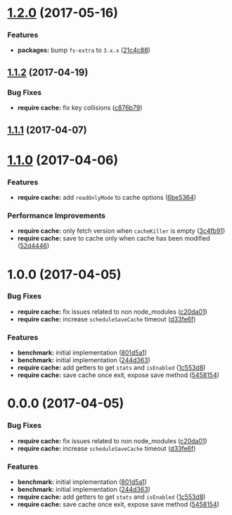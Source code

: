 <a name="1.2.0"></a>
# [1.2.0](https://github.com/alan-agius4/speedy-require-cache/compare/v1.1.2...v1.2.0) (2017-05-16)

### Features

* **packages:** bump `fs-extra` to `3.x.x` ([21c4c88](https://github.com/alan-agius4/speedy-require-cache/commit/21c4c88))


<a name="1.1.2"></a>
## [1.1.2](https://github.com/alan-agius4/speedy-require-cache/compare/v1.1.1...v1.1.2) (2017-04-19)


### Bug Fixes

* **require cache:** fix key collisions ([c876b79](https://github.com/alan-agius4/speedy-require-cache/commit/c876b79))



<a name="1.1.1"></a>
## [1.1.1](https://github.com/alan-agius4/speedy-require-cache/compare/v1.1.0...v1.1.1) (2017-04-07)



<a name="1.1.0"></a>
# [1.1.0](https://github.com/alan-agius4/speedy-require-cache/compare/v1.0.0...v1.1.0) (2017-04-06)


### Features

* **require cache:** add `readOnlyMode` to cache options ([6be5364](https://github.com/alan-agius4/speedy-require-cache/commit/6be5364))


### Performance Improvements

* **require cache:** only fetch version when `cacheKiller` is empty ([3c4fb91](https://github.com/alan-agius4/speedy-require-cache/commit/3c4fb91))
* **require cache:** save to cache only when cache has been modified ([52d4446](https://github.com/alan-agius4/speedy-require-cache/commit/52d4446))



<a name="1.0.0"></a>
# 1.0.0 (2017-04-05)


### Bug Fixes

* **require cache:** fix issues related to non node_modules ([c20da01](https://github.com/alan-agius4/speedy-require-cache/commit/c20da01))
* **require cache:** increase `scheduleSaveCache`  timeout ([d33fe6f](https://github.com/alan-agius4/speedy-require-cache/commit/d33fe6f))


### Features

* **benchmark:** initial implementation ([801d5a1](https://github.com/alan-agius4/speedy-require-cache/commit/801d5a1))
* **benchmark:** initial implementation ([244d363](https://github.com/alan-agius4/speedy-require-cache/commit/244d363))
* **require cache:** add getters  to get `stats` and `isEnabled` ([1c553d8](https://github.com/alan-agius4/speedy-require-cache/commit/1c553d8))
* **require cache:** save cache once exit, expose save method ([5458154](https://github.com/alan-agius4/speedy-require-cache/commit/5458154))



<a name="0.0.0"></a>
# 0.0.0 (2017-04-05)


### Bug Fixes

* **require cache:** fix issues related to non node_modules ([c20da01](https://github.com/alan-agius4/speedy-require-cache/commit/c20da01))
* **require cache:** increase `scheduleSaveCache`  timeout ([d33fe6f](https://github.com/alan-agius4/speedy-require-cache/commit/d33fe6f))


### Features

* **benchmark:** initial implementation ([801d5a1](https://github.com/alan-agius4/speedy-require-cache/commit/801d5a1))
* **benchmark:** initial implementation ([244d363](https://github.com/alan-agius4/speedy-require-cache/commit/244d363))
* **require cache:** add getters  to get `stats` and `isEnabled` ([1c553d8](https://github.com/alan-agius4/speedy-require-cache/commit/1c553d8))
* **require cache:** save cache once exit, expose save method ([5458154](https://github.com/alan-agius4/speedy-require-cache/commit/5458154))



